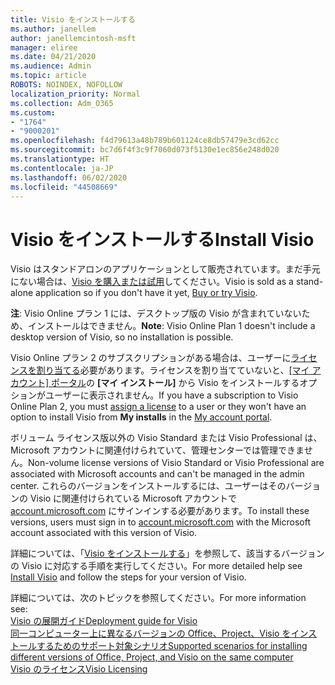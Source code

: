 ```yaml
---
title: Visio をインストールする
ms.author: janellem
author: janellemcintosh-msft
manager: eliree
ms.date: 04/21/2020
ms.audience: Admin
ms.topic: article
ROBOTS: NOINDEX, NOFOLLOW
localization_priority: Normal
ms.collection: Adm_O365
ms.custom:
- "1764"
- "9000201"
ms.openlocfilehash: f4d79613a48b789b601124ce8db57479e3cd62cc
ms.sourcegitcommit: bc7d6f4f3c9f7060d073f5130e1ec856e248d020
ms.translationtype: HT
ms.contentlocale: ja-JP
ms.lasthandoff: 06/02/2020
ms.locfileid: "44508669"
---
```

# <a name="install-visio"></a><span data-ttu-id="5bdc7-102">Visio をインストールする</span><span class="sxs-lookup"><span data-stu-id="5bdc7-102">Install Visio</span></span>

<span data-ttu-id="5bdc7-103">Visio はスタンドアロンのアプリケーションとして販売されています。まだ手元にない場合は、[Visio を購入または試用](https://products.office.com/visio)してください。</span><span class="sxs-lookup"><span data-stu-id="5bdc7-103">Visio is sold as a stand-alone application so if you don't have it yet, [Buy or try Visio](https://products.office.com/visio).</span></span> 

<span data-ttu-id="5bdc7-104">**注**: Visio Online プラン 1 には、デスクトップ版の Visio が含まれていないため、インストールはできません。</span><span class="sxs-lookup"><span data-stu-id="5bdc7-104">**Note**: Visio Online Plan 1 doesn't include a desktop version of Visio, so no installation is possible.</span></span>

<span data-ttu-id="5bdc7-105">Visio Online プラン 2 のサブスクリプションがある場合は、ユーザーに[ライセンスを割り当てる](https://docs.microsoft.com/microsoft-365/admin/add-users/add-users)必要があります。ライセンスを割り当てていないと、[[マイ アカウント] ポータル](https://portal.office.com/account#installs)の **[マイ インストール]** から Visio をインストールするオプションがユーザーに表示されません。</span><span class="sxs-lookup"><span data-stu-id="5bdc7-105">If you have a subscription to Visio Online Plan 2, you must [assign a license](https://docs.microsoft.com/microsoft-365/admin/add-users/add-users) to a user or they won't have an option to install Visio from **My installs** in the [My account portal](https://portal.office.com/account#installs).</span></span> 

<span data-ttu-id="5bdc7-106">ボリューム ライセンス版以外の Visio Standard または Visio Professional は、Microsoft アカウントに関連付けられていて、管理センターでは管理できません。</span><span class="sxs-lookup"><span data-stu-id="5bdc7-106">Non-volume license versions of Visio Standard or Visio Professional are associated with Microsoft accounts and can't be managed in the admin center.</span></span> <span data-ttu-id="5bdc7-107">これらのバージョンをインストールするには、ユーザーはそのバージョンの Visio に関連付けられている Microsoft アカウントで [account.microsoft.com](https://account.microsoft.com) にサインインする必要があります。</span><span class="sxs-lookup"><span data-stu-id="5bdc7-107">To install these versions, users must sign in to [account.microsoft.com](https://account.microsoft.com) with the Microsoft account associated with this version of Visio.</span></span>

<span data-ttu-id="5bdc7-108">詳細については、「[Visio をインストールする](https://support.office.com/article/f98f21e3-aa02-4827-9167-ddab5b025710?wt.mc_id=OfficeAdm_ClientDIA_Alchemy1764)」を参照して、該当するバージョンの Visio に対応する手順を実行してください。</span><span class="sxs-lookup"><span data-stu-id="5bdc7-108">For more detailed help see [Install Visio](https://support.office.com/article/f98f21e3-aa02-4827-9167-ddab5b025710?wt.mc_id=OfficeAdm_ClientDIA_Alchemy1764) and follow the steps for your version of Visio.</span></span>

<span data-ttu-id="5bdc7-109">詳細については、次のトピックを参照してください。</span><span class="sxs-lookup"><span data-stu-id="5bdc7-109">For more information see:</span></span><br>
[<span data-ttu-id="5bdc7-110">Visio の展開ガイド</span><span class="sxs-lookup"><span data-stu-id="5bdc7-110">Deployment guide for Visio</span></span>](https://docs.microsoft.com/deployoffice/deployment-guide-for-visio)<br>
[<span data-ttu-id="5bdc7-111">同一コンピューター上に異なるバージョンの Office、Project、Visio をインストールするためのサポート対象シナリオ</span><span class="sxs-lookup"><span data-stu-id="5bdc7-111">Supported scenarios for installing different versions of Office, Project, and Visio on the same computer</span></span>](https://docs.microsoft.com/deployoffice/install-different-office-visio-and-project-versions-on-the-same-computer)<br>
[<span data-ttu-id="5bdc7-112">Visio のライセンス</span><span class="sxs-lookup"><span data-stu-id="5bdc7-112">Visio Licensing</span></span>](https://products.office.com/visio/microsoft-visio-volume-licensing-visio-for-multiple-users)